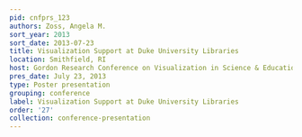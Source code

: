 ```yaml
---
pid: cnfprs_123
authors: Zoss, Angela M.
sort_year: 2013
sort_date: 2013-07-23
title: Visualization Support at Duke University Libraries
location: Smithfield, RI
host: Gordon Research Conference on Visualization in Science & Education
pres_date: July 23, 2013
type: Poster presentation
grouping: conference
label: Visualization Support at Duke University Libraries
order: '27'
collection: conference-presentation
---
```

